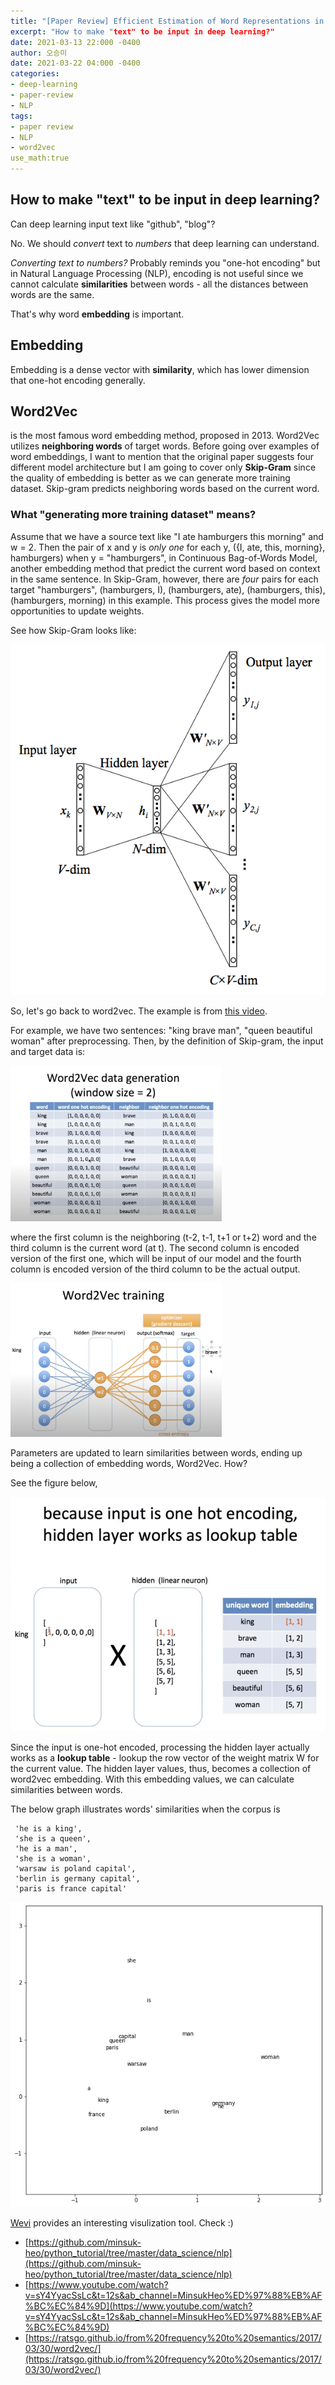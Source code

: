 ```yaml
---
title: "[Paper Review] Efficient Estimation of Word Representations in Vector Space"
excerpt: "How to make "text" to be input in deep learning?"
date: 2021-03-13 22:000 -0400
author: 오승미
date: 2021-03-22 04:000 -0400
categories:
- deep-learning
- paper-review
- NLP
tags:
- paper review
- NLP
- word2vec
use_math:true
---
```

## How to make "text" to be input in deep learning?

Can deep learning input text like "github", "blog"?

No. We should *convert* text to *numbers* that deep learning can understand.

*Converting text to numbers?* Probably reminds you "one-hot encoding" but in Natural Language Processing (NLP), encoding is not useful since we cannot calculate **similarities** between words - all the distances between words are the same.

That's why word **embedding** is important.

## Embedding

Embedding is a dense vector with **similarity**, which has lower dimension that one-hot encoding generally.



## Word2Vec

is the most famous word embedding method, proposed in 2013. Word2Vec utilizes **neighboring words** of target words. Before going over examples of word embeddings, I want to mention that the original paper suggests four different model architecture but I am going to cover only **Skip-Gram** since the quality of embedding is better as we can generate more training dataset. Skip-gram predicts neighboring words based on the current word.

### What "generating more training dataset" means?

Assume that we have a source text like "I ate hamburgers this morning" and w = 2. Then the pair of x and y is *only one* for each y, ({I, ate, this, morning}, hamburgers) when y = "hamburgers", in Continuous Bag-of-Words Model, another embedding method that predict the current word based on context in the same sentence. In Skip-Gram, however, there are *four* pairs for each target "hamburgers", (hamburgers, I), (hamburgers, ate), (hamburgers, this), (hamburgers, morning) in this example. This process gives the model more opportunities to update weights.

See how Skip-Gram looks like:

![2021-03-14-word2vec1](/assets/2021-03-14-word2vec1.png)

So, let's go back to word2vec. The example is from [this video](https://www.youtube.com/watch?v=sY4YyacSsLc&t=13s&ab_channel=MinsukHeo%ED%97%88%EB%AF%BC%EC%84%9D).

For example, we have two sentences: "king brave man", "queen beautiful woman" after preprocessing. Then, by the definition of Skip-gram, the input and target data is:

<img src="/assets/2021-03-14-word2vec2.png" alt="2021-03-14-word2vec2" style="zoom: 33%;" />

where the first column is the neighboring (t-2, t-1, t+1 or t+2) word and the third column is the current word (at t). The second column is encoded version of the first one, which will be input of our model and the fourth column is encoded version of the third column to be the actual output.

<img src="/assets/2021-03-14-word2vec4.png" alt="2021-03-14-word2vec4" style="zoom: 33%;" />

Parameters are updated to learn similarities between words, ending up being a collection of embedding words, Word2Vec. How?

See the figure below,

<img src="/assets/2021-03-14-word2vec3.png" alt="2021-03-14-word2vec3" style="zoom: 58%;" />

Since the input is one-hot encoded, processing the hidden layer actually works as a **lookup table** - lookup the row vector of the weight matrix W for the current value. The hidden layer values, thus, becomes a collection of word2vec embedding. With this embedding values, we can calculate similarities between words.

The below graph illustrates words' similarities when the corpus is

```
 'he is a king',
 'she is a queen',
 'he is a man',
 'she is a woman',
 'warsaw is poland capital',
 'berlin is germany capital',
 'paris is france capital'  
```



<img src="/assets/2021-03-14-word2vec_fig.png" alt="2021-03-14-word2vec_fig" style="zoom: 90%;" />



[Wevi](https://ronxin.github.io/wevi/) provides an interesting visulization tool. Check :)



- [https://github.com/minsuk-heo/python_tutorial/tree/master/data_science/nlp](https://github.com/minsuk-heo/python_tutorial/tree/master/data_science/nlp)
- [https://www.youtube.com/watch?v=sY4YyacSsLc&t=12s&ab_channel=MinsukHeo%ED%97%88%EB%AF%BC%EC%84%9D](https://www.youtube.com/watch?v=sY4YyacSsLc&t=12s&ab_channel=MinsukHeo%ED%97%88%EB%AF%BC%EC%84%9D)
- [https://ratsgo.github.io/from%20frequency%20to%20semantics/2017/03/30/word2vec/](https://ratsgo.github.io/from%20frequency%20to%20semantics/2017/03/30/word2vec/)
